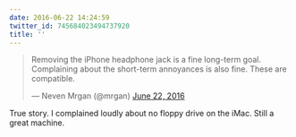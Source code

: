 ```yaml
---
date: 2016-06-22 14:24:59
twitter_id: 745684023494737920
title: ''
---
```


<blockquote class="twitter-tweet"><p lang="en" dir="ltr">Removing the iPhone headphone jack is a fine long-term goal. Complaining about the short-term annoyances is also fine. These are compatible.</p>&mdash; Neven Mrgan (@mrgan) <a href="https://twitter.com/mrgan/status/745661417311789056?ref_src=twsrc%5Etfw">June 22, 2016</a></blockquote>
<script async src="https://platform.twitter.com/widgets.js" charset="utf-8"></script>

True story. I complained loudly about no floppy drive on the iMac. Still a great machine. 
